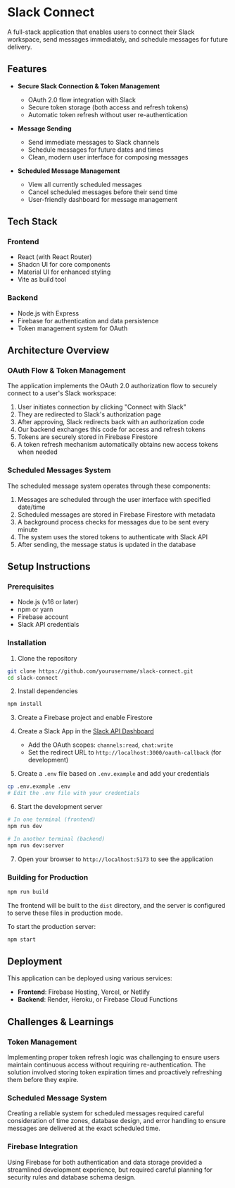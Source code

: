 # Slack Connect

A full-stack application that enables users to connect their Slack workspace, send messages immediately, and schedule messages for future delivery.

## Features

- **Secure Slack Connection & Token Management**
  - OAuth 2.0 flow integration with Slack
  - Secure token storage (both access and refresh tokens)
  - Automatic token refresh without user re-authentication

- **Message Sending**
  - Send immediate messages to Slack channels
  - Schedule messages for future dates and times
  - Clean, modern user interface for composing messages

- **Scheduled Message Management**
  - View all currently scheduled messages
  - Cancel scheduled messages before their send time
  - User-friendly dashboard for message management

## Tech Stack

### Frontend
- React (with React Router)
- Shadcn UI for core components
- Material UI for enhanced styling
- Vite as build tool

### Backend
- Node.js with Express
- Firebase for authentication and data persistence
- Token management system for OAuth

## Architecture Overview

### OAuth Flow & Token Management
The application implements the OAuth 2.0 authorization flow to securely connect to a user's Slack workspace:

1. User initiates connection by clicking "Connect with Slack"
2. They are redirected to Slack's authorization page
3. After approving, Slack redirects back with an authorization code
4. Our backend exchanges this code for access and refresh tokens
5. Tokens are securely stored in Firebase Firestore
6. A token refresh mechanism automatically obtains new access tokens when needed

### Scheduled Messages System
The scheduled message system operates through these components:

1. Messages are scheduled through the user interface with specified date/time
2. Scheduled messages are stored in Firebase Firestore with metadata
3. A background process checks for messages due to be sent every minute
4. The system uses the stored tokens to authenticate with Slack API
5. After sending, the message status is updated in the database

## Setup Instructions

### Prerequisites
- Node.js (v16 or later)
- npm or yarn
- Firebase account
- Slack API credentials

### Installation

1. Clone the repository
```bash
git clone https://github.com/yourusername/slack-connect.git
cd slack-connect
```

2. Install dependencies
```bash
npm install
```

3. Create a Firebase project and enable Firestore

4. Create a Slack App in the [Slack API Dashboard](https://api.slack.com/apps)
   - Add the OAuth scopes: `channels:read`, `chat:write`
   - Set the redirect URL to `http://localhost:3000/oauth-callback` (for development)

5. Create a `.env` file based on `.env.example` and add your credentials
```bash
cp .env.example .env
# Edit the .env file with your credentials
```

6. Start the development server
```bash
# In one terminal (frontend)
npm run dev

# In another terminal (backend)
npm run dev:server
```

7. Open your browser to `http://localhost:5173` to see the application

### Building for Production

```bash
npm run build
```

The frontend will be built to the `dist` directory, and the server is configured to serve these files in production mode.

To start the production server:
```bash
npm start
```

## Deployment

This application can be deployed using various services:

- **Frontend**: Firebase Hosting, Vercel, or Netlify
- **Backend**: Render, Heroku, or Firebase Cloud Functions

## Challenges & Learnings

### Token Management
Implementing proper token refresh logic was challenging to ensure users maintain continuous access without requiring re-authentication. The solution involved storing token expiration times and proactively refreshing them before they expire.

### Scheduled Message System
Creating a reliable system for scheduled messages required careful consideration of time zones, database design, and error handling to ensure messages are delivered at the exact scheduled time.

### Firebase Integration
Using Firebase for both authentication and data storage provided a streamlined development experience, but required careful planning for security rules and database schema design.
